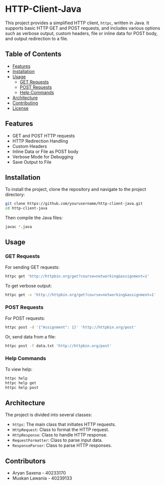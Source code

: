 # HTTP-Client-Java

This project provides a simplified HTTP client, `httpc`, written in Java. It supports basic HTTP GET and POST requests, and includes various options such as verbose output, custom headers, file or inline data for POST body, and output redirection to a file.

## Table of Contents

- [Features](#features)
- [Installation](#installation)
- [Usage](#usage)
  - [GET Requests](#get-requests)
  - [POST Requests](#post-requests)
  - [Help Commands](#help-commands)
- [Architecture](#architecture)
- [Contributing](#contributing)
- [License](#license)

## Features

- GET and POST HTTP requests
- HTTP Redirection Handling
- Custom Headers
- Inline Data or File as POST body
- Verbose Mode for Debugging
- Save Output to File

## Installation

To install the project, clone the repository and navigate to the project directory:

```bash
git clone https://github.com/yourusername/http-client-java.git
cd http-client-java
```

Then compile the Java files:

```bash
javac *.java
```

## Usage

### GET Requests

For sending GET requests:

```bash
httpc get 'http://httpbin.org/get?course=networking&assignment=1'
```

To get verbose output:

```bash
httpc get -v 'http://httpbin.org/get?course=networking&assignment=1'
```

### POST Requests

For POST requests:

```bash
httpc post -d '{"Assignment": 1}' 'http://httpbin.org/post'
```

Or, send data from a file:

```bash
httpc post -f data.txt 'http://httpbin.org/post'
```

### Help Commands

To view help:

```bash
httpc help
httpc help get
httpc help post
```

## Architecture

The project is divided into several classes:

- `httpc`: The main class that initiates HTTP requests.
- `HttpRequest`: Class to format the HTTP request.
- `HttpResponse`: Class to handle HTTP response.
- `RequestFormatter`: Class to parse input data.
- `ResponseParser`: Class to parse HTTP responses.

## Contributors

- Aryan Saxena - 40233170
- Muskan Lawania - 40239133
